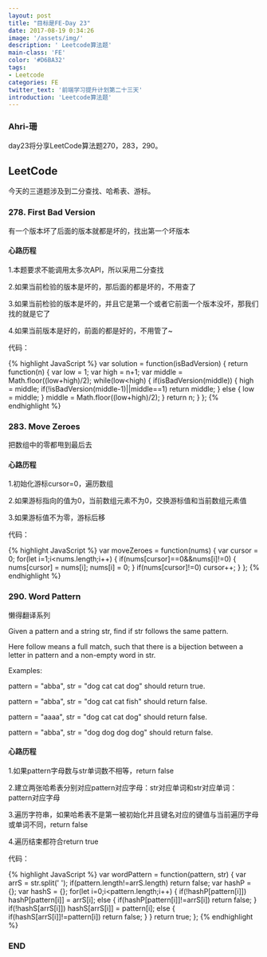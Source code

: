 ```yaml
---
layout: post
title: "目标是FE-Day 23"
date: 2017-08-19 0:34:26
image: '/assets/img/'
description: ' Leetcode算法题'
main-class: 'FE'
color: '#D6BA32'
tags:
- Leetcode
categories: FE
twitter_text: '前端学习提升计划第二十三天'
introduction: 'Leetcode算法题'
---
```


### Ahri-珊

day23将分享LeetCode算法题270，283，290。

## LeetCode

今天的三道题涉及到二分查找、哈希表、游标。

### 278. First Bad Version

有一个版本坏了后面的版本就都是坏的，找出第一个坏版本

#### 心路历程

1.本题要求不能调用太多次API，所以采用二分查找

 2.如果当前检验的版本是坏的，那后面的都是坏的，不用查了
 
 3.如果当前检验的版本是坏的，并且它是第一个或者它前面一个版本没坏，那我们找的就是它了
 
 4.如果当前版本是好的，前面的都是好的，不用管了~

代码：

{% highlight JavaScript %}
var solution = function(isBadVersion) {
    return function(n) {
        var low = 1;
        var high = n+1;
        var middle = Math.floor((low+high)/2);
        while(low<high)
            {
                if(isBadVersion(middle))
                    {
                         high = middle;
                            if(!isBadVersion(middle-1)||middle==1)
                                return middle;
                    }
                else
                    {
                        low = middle;
                    }
                middle = Math.floor((low+high)/2);
            }
        return n;
    }
};
{% endhighlight %}

### 283. Move Zeroes

把数组中的零都甩到最后去

#### 心路历程

 1.初始化游标cursor=0，遍历数组
 
 2.如果游标指向的值为0，当前数组元素不为0，交换游标值和当前数组元素值
 
 3.如果游标值不为零，游标后移

代码：

{% highlight JavaScript %}
var moveZeroes = function(nums) {
    var cursor = 0;
    for(let i=1;i<nums.length;i++)
        {
            if(nums[cursor]==0&&nums[i]!=0)
                {
                    nums[cursor] = nums[i];
                    nums[i] = 0;
                }
            if(nums[cursor]!=0)
                cursor++;
        }
};
{% endhighlight %}

### 290. Word Pattern

懒得翻译系列

Given a pattern and a string str, find if str follows the same pattern.

Here follow means a full match, such that there is a bijection between a letter in pattern and a non-empty word in str.

Examples:

pattern = "abba", str = "dog cat cat dog" should return true.

pattern = "abba", str = "dog cat cat fish" should return false.

pattern = "aaaa", str = "dog cat cat dog" should return false.

pattern = "abba", str = "dog dog dog dog" should return false.

#### 心路历程

 1.如果pattern字母数与str单词数不相等，return false
 
 2.建立两张哈希表分别对应pattern对应字母：str对应单词和str对应单词：pattern对应字母
 
 3.遍历字符串，如果哈希表不是第一被初始化并且键名对应的键值与当前遍历字母或单词不同，return false
 
 4.遍历结束都符合return true

代码：

{% highlight JavaScript %}
var wordPattern = function(pattern, str) {
    var arrS = str.split(' ');
    if(pattern.length!=arrS.length)
        return false;
    var hashP = {};
    var hashS = {};
    for(let i=0;i<pattern.length;i++)
        {
            if(!hashP[pattern[i]])
                hashP[pattern[i]] = arrS[i];
            else
                {
                    if(hashP[pattern[i]]!=arrS[i])
                        return false;
                }
            if(!hashS[arrS[i]])
                hashS[arrS[i]] = pattern[i];
            else
                {
                    if(hashS[arrS[i]]!=pattern[i])
                        return false;
                }
        }
    return true;
};
{% endhighlight %}

### END